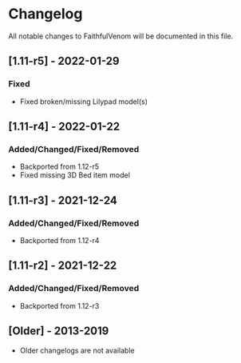 # Changelog
All notable changes to FaithfulVenom will be documented in this file.

## [1.11-r5] - 2022-01-29
### Fixed
- Fixed broken/missing Lilypad model(s)

## [1.11-r4] - 2022-01-22
### Added/Changed/Fixed/Removed
- Backported from 1.12-r5
- Fixed missing 3D Bed item model

## [1.11-r3] - 2021-12-24
### Added/Changed/Fixed/Removed
- Backported from 1.12-r4

## [1.11-r2] - 2021-12-22
### Added/Changed/Fixed/Removed
- Backported from 1.12-r3

## [Older] - 2013-2019
- Older changelogs are not available
